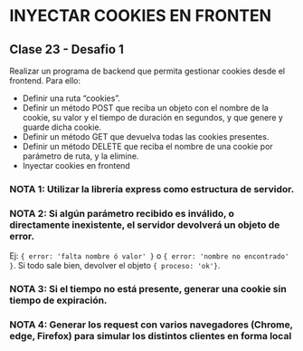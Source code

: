 # INYECTAR COOKIES EN FRONTEN

## Clase 23 - Desafio 1

Realizar un programa de backend que permita gestionar cookies desde el
frontend. Para ello:

- Definir una ruta “cookies”.
- Definir un método POST que reciba un objeto con el nombre de la cookie, su valor y el tiempo de duración en segundos, y que genere y guarde dicha cookie.
- Definir un método GET que devuelva todas las cookies presentes.
- Definir un método DELETE que reciba el nombre de una cookie por parámetro de ruta, y la elimine.
- Inyectar cookies en frontend

### NOTA 1: Utilizar la librería express como estructura de servidor.

### NOTA 2: Si algún parámetro recibido es inválido, o directamente inexistente, el servidor devolverá un objeto de error.

Ej: `{ error: 'falta nombre ó valor' }` o `{ error: 'nombre no encontrado' }`. Si todo
sale bien, devolver el objeto `{ proceso: 'ok'}`.

### NOTA 3: Si el tiempo no está presente, generar una cookie sin tiempo de expiración.

### NOTA 4: Generar los request con varios navegadores (Chrome, edge, Firefox) para simular los distintos clientes en forma local
